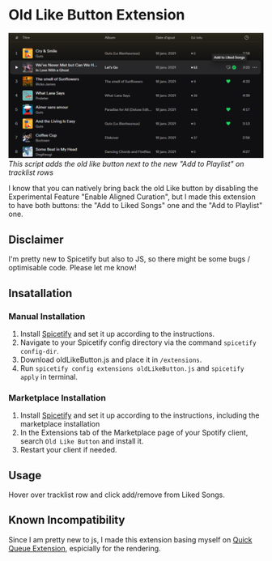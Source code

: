 # Old Like Button Extension

![Example](example.png)
_This script adds the old like button next to the new "Add to Playlist" on tracklist rows_

I know that you can natively bring back the old Like button by disabling the Experimental Feature "Enable Aligned Curation", but I made this extension to have both buttons: the "Add to Liked Songs" one and the "Add to Playlist" one.

## Disclaimer
I'm pretty new to Spicetify but also to JS, so there might be some bugs / optimisable code. Please let me know!

## Insatallation

### Manual Installation

1. Install [Spicetify](https://spicetify.app) and set it up according to the instructions.
2. Navigate to your Spicetify config directory via the command `spicetify config-dir`.
3. Download oldLikeButton.js and place it in `/extensions`.
4. Run `spicetify config extensions oldLikeButton.js` and `spicetify apply` in terminal.

### Marketplace Installation

1. Install [Spicetify](https://spicetify.app) and set it up according to the instructions, including the marketplace installation
2. In the Extensions tab of the Marketplace page of your Spotify client, search `Old Like Button` and install it.
3. Restart your client if needed.

## Usage

Hover over tracklist row and click add/remove from Liked Songs.

## Known Incompatibility

Since I am pretty new to js, I made this extension basing myself on [Quick Queue Extension](https://github.com/ohitstom/spicetify-extensions/blob/main/quickQueue/README.md), espicially for the rendering.
